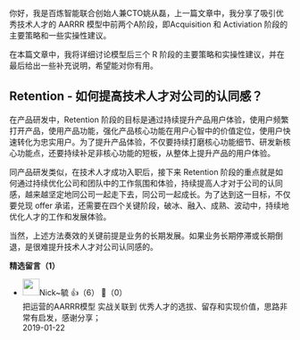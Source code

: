 你好，我是百炼智能联合创始人兼CTO姚从磊，上一篇文章中，我分享了吸引优秀技术人才的 AARRR 模型中前两个A阶段，即Acquisition 和 Activiation 阶段的主要策略和一些实操性建议。

在本篇文章中，我将详细讨论模型后三个 R 阶段的主要策略和实操性建议，并在最后给出一些补充说明，希望能对你有用。

## Retention - 如何提高技术人才对公司的认同感？

在产品研发中，Retention 阶段的目标是通过持续提升产品用户体验，使用户频繁打开产品，使用产品功能，强化产品核心功能在用户心智中的价值定位，使用户快速转化为忠实用户。为了提升产品体验，不仅要持续打磨核心功能细节、研发新核心功能点，还要持续补足非核心功能的短板，从整体上提升产品的用户体验。

同产品研发类似，在技术人才成功入职后，接下来 Retention 阶段的重点就是如何通过持续优化公司和团队中的工作氛围和体验，持续提高人才对于公司的认同感，越来越坚定地同公司一起走下去，同公司一起成长。为了达到这一目标，不仅要兑现 offer 承诺，还需要在四个关键阶段，破冰、融入、成熟、波动中，持续地优化人才的工作和发展体验。

当然，上述方法奏效的关键前提是业务的长期发展。如果业务长期停滞或长期倒退，是很难提升技术人才对公司认同感的。
<div><strong>精选留言（1）</strong></div><ul>
<li><img src="https://static001.geekbang.org/account/avatar/00/11/31/e0/543d3a1d.jpg" width="30px"><span>Nick~毓</span> 👍（6） 💬（0）<div>把运营的AARRR模型 实战关联到 优秀人才的选拔、留存和实现价值，思路非常有启发，感谢分享；</div>2019-01-22</li><br/>
</ul>